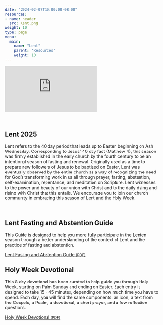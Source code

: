 ```yaml
---
date: "2024-02-07T10:00:00-08:00"
resources:
- name: header
  src: lent.png
weight: 10
type: page
menu:
  main:
    name: "Lent"
    parent: 'Resources'
    weight: 10
---
```


<div class="message-video-16-9">
  <iframe class="youtube" src="https://www.youtube.com/embed/Uuhz92wzOXo?si=VtU5qYAcFM3IUaNI" frameborder="0" allow="accelerometer; encrypted-media; gyroscope; picture-in-picture" allowfullscreen></iframe>
</div>

<p>&nbsp;</p>

## Lent 2025

Lent refers to the 40 day period that leads up to Easter, beginning on Ash Wednesday. Corresponding to Jesus’ 40 day fast (Matthew 4), this season was firmly established in the early church by the fourth century to be an intentional season of fasting and renewal. Originally used as a time to prepare new followers of Jesus to be baptized on Easter, Lent was eventually observed by the entire church as a way of recognizing the need for God’s transforming work in us all through prayer, fasting, abstention, self-examination, repentance, and meditation on Scripture. Lent witnesses to the power and beauty of our union with Christ and to the daily dying and rising with Christ that this entails. We encourage you to join our church community in embracing this season of Lent and the Holy Week.

<p>&nbsp;</p>

## Lent Fasting and Abstention Guide

This Guide is designed to help you more fully participate in the Lenten season through a better understanding of the context of Lent and the practice of fasting and abstention.

<div class="event-details">
  <a class="button" href="/pdf/lenten-fasting-guide.pdf">
  <span class="glyphicon glyphicon-file"></span>
  Lent Fasting and Abstention Guide
  <small>(PDF)</small>
  </a>
</div>

## Holy Week Devotional

This 8 day devotional has been curated to help guide you through Holy Week, starting on Palm Sunday and ending on Easter. Each entry is designed to take 15 - 45 minutes, depending on how much time you have to spend. Each day, you will find the same components: an icon, a text from the Gospels, a Psalm, a devotional, a short prayer, and a few reflection questions.

<div class="event-details">
  <a class="button" href="/pdf/holy-week-devotional-2025.pdf">
  <span class="glyphicon glyphicon-file"></span>
  Holy Week Devotional
  <small>(PDF)</small>
  </a>
</div>
